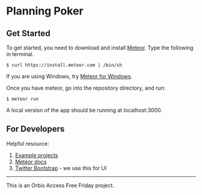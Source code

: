 Planning Poker
==============

Get Started
-----------

To get started, you need to download and install [Meteor](http://meteor.com). Type the following in terminal. 

    $ curl https://install.meteor.com | /bin/sh

If you are using Windows, try [Meteor for Windows](http://win.meteor.com).

Once you have meteor, go into the repository directory, and run:

    $ meteor run
    
A local version of the app should be running at localhost:3000.

For Developers
--------------

Helpful resource:

1. [Example projects](http://meteor.com/examples/leaderboard)
2. [Meteor docs](http://docs.meteor.com/)
3. [Twitter Bootstrap](http://twitter.github.com/bootstrap/) - we use this for UI

----

This is an Orbis Access Free Friday project.